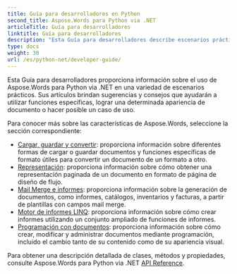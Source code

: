 ```yaml
---
title: Guía para desarrolladores en Python
second_title: Aspose.Words para Python via .NET
articleTitle: Guía para desarrolladores
linktitle: Guía para desarrolladores
description: "Esta Guía para desarrolladores describe escenarios prácticos y consejos que le ayudarán a utilizar funciones específicas de Aspose.Words para Python via .NET, lograr una determinada apariencia del documento o hacer posible un caso de uso."
type: docs
weight: 30
url: /es/python-net/developer-guide/
---
```


Esta Guía para desarrolladores proporciona información sobre el uso de Aspose.Words para Python via .NET en una variedad de escenarios prácticos. Sus artículos brindan sugerencias y consejos que ayudarán a utilizar funciones específicas, lograr una determinada apariencia de documento o hacer posible un caso de uso.

Para conocer más sobre las características de Aspose.Words, seleccione la sección correspondiente:

- [Cargar, guardar y convertir](/words/es/python-net/loading-saving-and-converting/): proporciona información sobre diferentes formas de cargar o guardar documentos y funciones específicas de formato útiles para convertir un documento de un formato a otro.
- [Representación](/words/es/python-net/rendering/): proporciona información sobre cómo obtener una representación paginada de un documento en formato de página de diseño de flujo.
- [Mail Merge e informes](/words/python-net/mail-merge-and-reporting/): proporciona información sobre la generación de documentos, como informes, catálogos, inventarios y facturas, a partir de plantillas con campos mail merge.
- [Motor de informes LINQ](/words/python-net/linq-reporting-engine/): proporciona información sobre cómo crear informes utilizando un conjunto ampliado de funciones de informes.
- [Programación con documentos](/words/es/python-net/programming-with-documents/): proporciona información sobre cómo crear, modificar y administrar documentos mediante programación, incluido el cambio tanto de su contenido como de su apariencia visual.

Para obtener una descripción detallada de clases, métodos y propiedades, consulte Aspose.Words para Python via .NET [API Reference](https://reference.aspose.com/words/python-net/).
